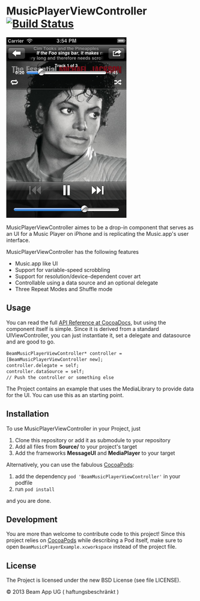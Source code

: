 MusicPlayerViewController [![Build Status](https://travis-ci.org/BeamApp/MusicPlayerViewController.png?branch=master)](https://travis-ci.org/BeamApp/MusicPlayerViewController)
=========================

![SCreenshot](https://github.com/BeamApp/MusicPlayerViewController/raw/master/Documentation/images/screen.png)

MusicPlayerViewController aimes to be a drop-in component that serves as an UI for a Music Player on iPhone and is replicating the Music.app's user interface.

MusicPlayerViewController has the following features
* Music.app like UI
* Support for variable-speed scrobbling
* Support for resolution/device-dependent cover art
* Controllable using a data source and an optional delegate
* Three Repeat Modes and Shuffle mode

Usage
-------
You can read the full [API Reference at CocoaDocs](http://cocoadocs.org/docsets/BeamMusicPlayerViewController/0.2.0/), but using the component itself is simple.
Since it is derived from a standard UIViewController, you can just instantiate it, set a delegate and datasource and are good to go.

    BeamMusicPlayerViewController* controller = [BeamMusicPlayerViewController new];
    controller.delegate = self;
    controller.dataSource = self;
    // Push the controller or something else

The Project contains an example that uses the MediaLibrary to provide data for the UI. You can use this as an starting point.

Installation
------------
To use MusicPlayerViewController in your Project, just 

1. Clone this repository or add it as submodule to your repository
1. Add all files from **Source/** to your project's target
2. Add the frameworks **MessageUI** and **MediaPlayer** to your target

Alternatively, you can use the fabulous [CocoaPods](http://cocoapods.org/):

1. add the dependency `pod 'BeamMusicPlayerViewController'` in your podfile
2. run `pod install`

and you are done.

Development
-------
You are more than welcome to contribute code to this project! Since this project relies on [CocoaPods](http://cocoapods.org/) while describing a Pod itself, make sure to open `BeamMusicPlayerExample.xcworkspace` instead of the project file.

License
-------
The Project is licensed under the new BSD License (see file LICENSE).

© 2013 Beam App UG ( haftungsbeschränkt )
